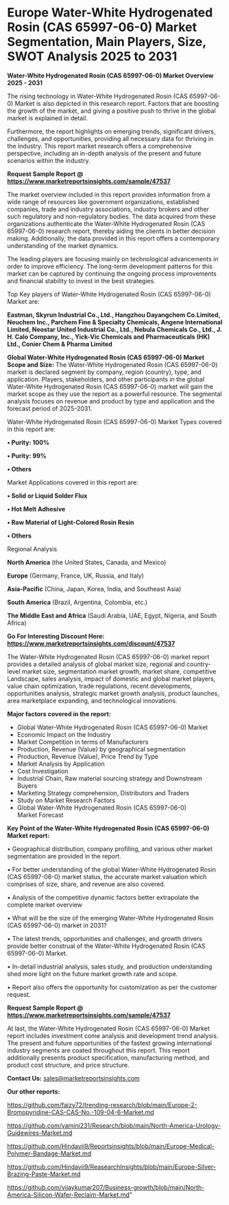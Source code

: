 # Europe Water-White Hydrogenated Rosin (CAS 65997-06-0) Market Segmentation, Main Players, Size, SWOT Analysis 2025 to 2031

<Strong> Water-White Hydrogenated Rosin (CAS 65997-06-0) Market Overview 2025 - 2031</strong>

The rising technology in Water-White Hydrogenated Rosin (CAS 65997-06-0) Market is also depicted in this research report. Factors that are boosting the growth of the market, and giving a positive push to thrive in the global market is explained in detail.

Furthermore, the report highlights on emerging trends, significant drivers, challenges, and opportunities, providing all necessary data for thriving in the industry. This report market research offers a comprehensive perspective, including an in-depth analysis of the present and future scenarios within the industry.

<strong>Request Sample Report @ <a href=https://www.marketreportsinsights.com/sample/47537>https://www.marketreportsinsights.com/sample/47537</a></strong>

The market overview included in this report provides information from a wide range of resources like government organizations, established companies, trade and industry associations, industry brokers and other such regulatory and non-regulatory bodies. The data acquired from these organizations authenticate the Water-White Hydrogenated Rosin (CAS 65997-06-0) research report, thereby aiding the clients in better decision making. Additionally, the data provided in this report offers a contemporary understanding of the market dynamics.

The leading players are focusing mainly on technological advancements in order to improve efficiency. The long-term development patterns for this market can be captured by continuing the ongoing process improvements and financial stability to invest in the best strategies.

Top Key players of Water-White Hydrogenated Rosin (CAS 65997-06-0) Market are:

<strong>Eastman, Skyrun Industrial Co., Ltd., Hangzhou Dayangchem Co.Limited, Neuchem Inc., Parchem Fine & Specialty Chemicals, Angene International Limited, Neostar United Industrial Co., Ltd., Nebula Chemicals Co., Ltd., J. H. Calo Company, Inc., Yick-Vic Chemicals and Pharmaceuticals (HK) Ltd., Conier Chem & Pharma Limited</strong>

<strong><b>Global Water-White Hydrogenated Rosin (CAS 65997-06-0) Market Scope and Size:</b></strong>
The Water-White Hydrogenated Rosin (CAS 65997-06-0) market is declared segment by company, region (country), type, and application. Players, stakeholders, and other participants in the global Water-White Hydrogenated Rosin (CAS 65997-06-0) market will gain the market scope as they use the report as a powerful resource. The segmental analysis focuses on revenue and product by type and application and the forecast period of 2025-2031.

Water-White Hydrogenated Rosin (CAS 65997-06-0) Market Types covered in this report are:

<strong>•  Purity: 100%

•  Purity: 99%

•  Others</strong>

Market Applications covered in this report are:

<strong>•  Solid or Liquid Solder Flux

•  Hot Melt Adhesive

•  Raw Material of Light-Colored Rosin Resin

•  Others</strong> 

Regional Analysis

<strong>North America</strong> (the United States, Canada, and Mexico)

<strong>Europe</strong> (Germany, France, UK, Russia, and Italy)

<strong>Asia-Pacific</strong> (China, Japan, Korea, India, and Southeast Asia)

<strong>South America</strong> (Brazil, Argentina, Colombia, etc.)

<strong>The Middle East and Africa</strong> (Saudi Arabia, UAE, Egypt, Nigeria, and South Africa)

<strong>Go For Interesting Discount Here: <a href=https://www.marketreportsinsights.com/discount/47537>https://www.marketreportsinsights.com/discount/47537</a></strong>

The Water-White Hydrogenated Rosin (CAS 65997-06-0) market report provides a detailed analysis of global market size, regional and country-level market size, segmentation market growth, market share, competitive Landscape, sales analysis, impact of domestic and global market players, value chain optimization, trade regulations, recent developments, opportunities analysis, strategic market growth analysis, product launches, area marketplace expanding, and technological innovations.

<strong><b>Major factors covered in the report:</b></strong>
<ul>
  <li>Global Water-White Hydrogenated Rosin (CAS 65997-06-0) Market </li>
  <li>Economic Impact on the Industry</li>
  <li>Market Competition in terms of Manufacturers</li>
  <li>Production, Revenue (Value) by geographical segmentation</li>
  <li>Production, Revenue (Value), Price Trend by Type</li>
  <li>Market Analysis by Application</li>
  <li>Cost Investigation</li>
  <li>Industrial Chain, Raw material sourcing strategy and Downstream Buyers</li>
  <li>Marketing Strategy comprehension, Distributors and Traders</li>
  <li>Study on Market Research Factors</li>
  <li>Global Water-White Hydrogenated Rosin (CAS 65997-06-0) Market Forecast</li>
</ul>

<strong><b>Key Point of the Water-White Hydrogenated Rosin (CAS 65997-06-0) Market report:</b></strong>

• Geographical distribution, company profiling, and various other market segmentation are provided in the report.

• For better understanding of the global Water-White Hydrogenated Rosin (CAS 65997-06-0) market status, the accurate market valuation which comprises of size, share, and revenue are also covered.

• Analysis of the competitive dynamic factors better extrapolate the complete market overview

• What will be the size of the emerging Water-White Hydrogenated Rosin (CAS 65997-06-0) market in 2031?

• The latest trends, opportunities and challenges, and growth drivers provide better construal of the Water-White Hydrogenated Rosin (CAS 65997-06-0) Market.

• In-detail industrial analysis, sales study, and production understanding shed more light on the future market growth rate and scope.

• Report also offers the opportunity for customization as per the customer request.

<strong>Request Sample Report @ <a href=https://www.marketreportsinsights.com/sample/47537>https://www.marketreportsinsights.com/sample/47537</a></strong>

At last, the Water-White Hydrogenated Rosin (CAS 65997-06-0) Market report includes investment come analysis and development trend analysis. The present and future opportunities of the fastest growing international industry segments are coated throughout this report. This report additionally presents product specification, manufacturing method, and product cost structure, and price structure.

<strong>Contact Us:</strong>
sales@marketreportsinsights.com

<strong>Our other reports:</strong>

<a href=https://github.com/faizy72/trending-research/blob/main/Europe-2-Bromopyridine-CAS-CAS-No.-109-04-6-Market.md>https://github.com/faizy72/trending-research/blob/main/Europe-2-Bromopyridine-CAS-CAS-No.-109-04-6-Market.md</a>

<a href=https://github.com/yamini231/Research/blob/main/North-America-Urology-Guidewires-Market.md>https://github.com/yamini231/Research/blob/main/North-America-Urology-Guidewires-Market.md</a>

<a href=https://github.com/Hindavii9/Reportsinsights/blob/main/Europe-Medical-Polymer-Bandage-Market.md>https://github.com/Hindavii9/Reportsinsights/blob/main/Europe-Medical-Polymer-Bandage-Market.md</a>

<a href=https://github.com/Hindavii9/ReasearchInsights/blob/main/Europe-Silver-Brazing-Paste-Market.md>https://github.com/Hindavii9/ReasearchInsights/blob/main/Europe-Silver-Brazing-Paste-Market.md</a>

<a href=https://github.com/vijaykumar207/Business-growth/blob/main/North-America-Silicon-Wafer-Reclaim-Market.md>https://github.com/vijaykumar207/Business-growth/blob/main/North-America-Silicon-Wafer-Reclaim-Market.md</a>"
